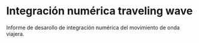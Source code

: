 # Integración numérica traveling wave
Informe de desarollo de integración numérica del movimiento de onda viajera.
